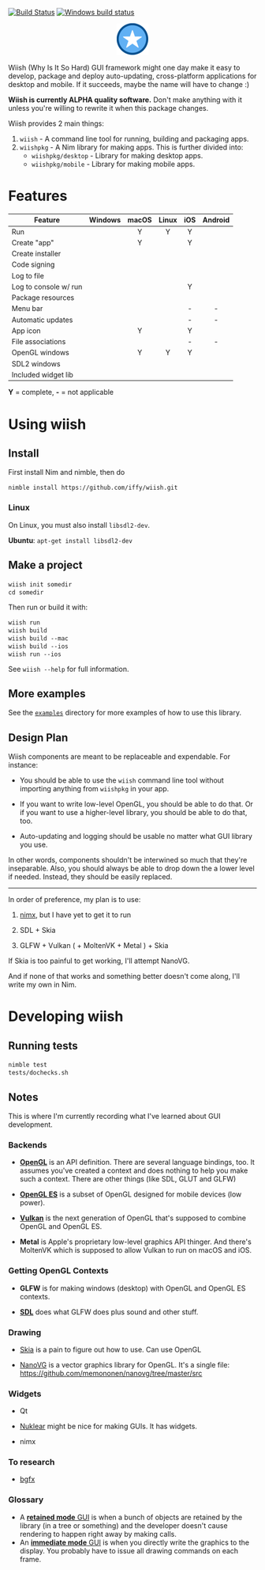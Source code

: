 [![Build Status](https://travis-ci.org/iffy/wiish.svg?branch=master)](https://travis-ci.org/iffy/wiish)
[![Windows build status](https://ci.appveyor.com/api/projects/status/hnv03meyx4absx4t/branch/master?svg=true)](https://ci.appveyor.com/project/iffy/wiish/branch/master)

<div style="text-align:center;"><img src="./logo.png"></div>

Wiish (Why Is It So Hard) GUI framework might one day make it easy to develop, package and deploy auto-updating,  cross-platform applications for desktop and mobile.  If it succeeds, maybe the name will have to change :)

**Wiish is currently ALPHA quality software.**  Don't make anything with it unless you're willing to rewrite it when this package changes.

Wiish provides 2 main things:

1. `wiish` - A command line tool for running, building and packaging apps.
2. `wiishpkg` - A Nim library for making apps.  This is further divided into:
    - `wiishpkg/desktop` - Library for making desktop apps.
    - `wiishpkg/mobile` - Library  for making mobile apps.

# Features

| Feature                | Windows | macOS | Linux | iOS | Android |
|------------------------|:-------:|:-----:|:-----:|:---:|:-------:|
| Run                    |         |   Y   |   Y   |  Y  |         |
| Create "app"           |         |   Y   |       |  Y  |         |
| Create installer       |         |       |       |     |         |
| Code signing           |         |       |       |     |         |
| Log to file            |         |       |       |     |         |
| Log to console w/ run  |         |       |       |  Y  |         |
| Package resources      |         |       |       |     |         |
| Menu bar               |         |       |       |  -  |    -    |
| Automatic updates      |         |       |       |  -  |    -    |
| App icon               |         |   Y   |       |  Y  |         |
| File associations      |         |       |       |  -  |    -    |
| OpenGL windows         |         |   Y   |   Y   |  Y  |         |
| SDL2 windows           |         |       |       |     |         |
| Included widget lib    |         |       |       |     |         |

**Y** = complete, **-** = not applicable

# Using wiish

## Install

First install Nim and nimble, then do

~~~
nimble install https://github.com/iffy/wiish.git
~~~

### Linux

On Linux, you must also install `libsdl2-dev`.

**Ubuntu**: `apt-get install libsdl2-dev`

## Make a project

```
wiish init somedir
cd somedir
```

Then run or build it with:

```
wiish run
wiish build
wiish build --mac
wiish build --ios
wiish run --ios
```

See `wiish --help` for full information.

## More examples

See the [`examples`](./examples) directory for more examples of how to use this library.

## Design Plan

Wiish components are meant to be replaceable and expendable.  For instance:

- You should be able to use the `wiish` command line tool without importing anything from `wiishpkg` in your app.  

- If you want to write low-level OpenGL, you should be able to do that.  Or if you want to use a higher-level library, you should be able to do that, too.

- Auto-updating and logging should be usable no matter what GUI library you use.

In other words, components shouldn't be interwined so much that they're inseparable.  Also, you should always be able to drop down the a lower level if needed.  Instead, they should be easily replaced.

---

In order of preference, my plan is to use:

1. [nimx](https://github.com/yglukhov/nimx), but I have yet to get it to run

2. SDL + Skia

3. GLFW + Vulkan ( + MoltenVK + Metal ) + Skia

If Skia is too painful to get working, I'll attempt NanoVG.

And if none of that works and something better doesn't come along, I'll write my own in Nim.


# Developing wiish

## Running tests

~~~
nimble test
tests/dochecks.sh
~~~

## Notes

This is where I'm currently recording what I've learned about GUI development.

### Backends

- [**OpenGL**](https://en.wikipedia.org/wiki/OpenGL#Vulkan) is an API definition.  There are several language bindings, too.  It assumes you've created a context and does nothing to help you make such a context.  There are other things (like SDL, GLUT and GLFW)

- [**OpenGL ES**](https://www.khronos.org/opengles/) is a subset of OpenGL designed for mobile devices (low power).

- [**Vulkan**](https://en.wikipedia.org/wiki/Vulkan_(API)) is the next generation of OpenGL that's supposed to combine OpenGL and OpenGL ES.

- **Metal** is Apple's proprietary low-level graphics API thinger.  And there's MoltenVK which is supposed to allow Vulkan to run on macOS and iOS.

### Getting OpenGL Contexts

- **GLFW** is for making windows (desktop) with OpenGL and OpenGL ES contexts.

- [**SDL**](https://www.khronos.org/opengl/wiki/Related_toolkits_and_APIs) does what GLFW does plus sound and other stuff.



### Drawing

- [Skia](https://en.wikipedia.org/wiki/Skia_Graphics_Engine) is a pain to figure out how to use.  Can use OpenGL

- [NanoVG](https://github.com/memononen/nanovg) is a vector graphics library for OpenGL.  It's a single file: <https://github.com/memononen/nanovg/tree/master/src>

### Widgets

- Qt

- [Nuklear](https://github.com/vurtun/nuklear) might be nice for making GUIs.  It has widgets.

- nimx

### To research

- [bgfx](https://bkaradzic.github.io/bgfx/index.html)

### Glossary

- A [**retained mode** GUI](https://en.wikipedia.org/wiki/Retained_mode) is when a bunch of objects are retained by the library (in a tree or something) and the developer doesn't cause rendering to happen right away by making calls.
- An [**immediate mode** GUI](https://en.wikipedia.org/wiki/Immediate_mode_(computer_graphics)) is when you directly write the graphics to the display.  You probably have to issue all drawing commands on each frame.

